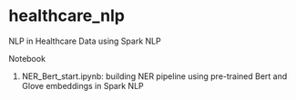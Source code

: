 # healthcare_nlp

NLP in Healthcare Data using Spark NLP

Notebook
1. NER_Bert_start.ipynb: building NER pipeline using pre-trained Bert and Glove embeddings in Spark NLP
